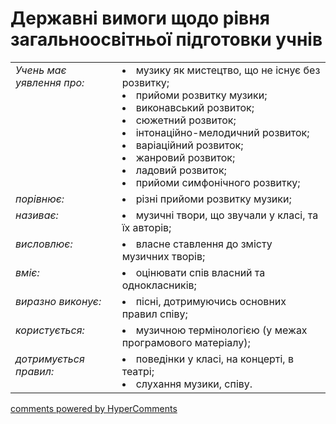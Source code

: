 <div id="hypercomments_widget" class="js-hypercomments-widget invisible"></div>

# Державні вимоги  щодо рівня загальноосвітньої підготовки учнів

<table>
<tbody>
  <tr>
    <td style="vertical-align:top !important;">
<i>Учень має уявлення про:</i><br></td>
<td style="vertical-align:top !important;"><li>музику як мистецтво, що не існує без розвитку;
<li>прийоми розвитку музики; </li>
<li>виконавський розвиток;</li>
<li>сюжетний розвиток;</li>
<li>інтонаційно-мелодичний розвиток; </li>
<li>варіаційний розвиток; </li>
<li>жанровий розвиток;</li>
<li>ладовий розвиток;</li>
<li>прийоми симфонічного розвитку;</li>
</td>
</tr>
<tr>
    <td style="vertical-align:top !important;">
<i>порівнює:</i><br></td>
<td><li>різні прийоми розвитку музики;</li></td>
</tr>
<tr>
<td style="vertical-align:top !important;">
<i>називає:</i><br></td>
<td><li>музичні твори, що звучали у класі, та їх авторів;</li></td>
</tr>
<tr>
    <td style="vertical-align:top !important;">
<i>висловлює:</i><br></td>
<td><li>власне ставлення до змісту музичних творів;</li></td>
</tr>
<tr>    
    <td style="vertical-align:top !important;">
<i>вміє:</i><br></td>
<td><li>оцінювати спів власний  та однокласників;</li>
</td>
</tr>
<tr>
    <td style="vertical-align:top !important;">
<i>виразно виконує:</i><br></td>
<td><li>пісні, дотримуючись основних правил співу;</li></td>
</tr>
<tr>
    <td style="vertical-align:top !important;">
<i>користується:</i></td>
<td style="vertical-align:top !important;">
<li>музичною термінологією (у межах програмового матеріалу);</li></td>
</tr>
<tr>
<td style="vertical-align:top !important;">
<i>дотримується правил:</i><br></td>
<td style="vertical-align:top !important;"><li>поведінки у класі, на концерті, в театрі;</li>
<li>слухання музики, співу.</li></td>
</tr>
</tbody>
</table>

<div class="js-hypercomments-container">
    <a href="http://hypercomments.com" class="hc-link" title="comments widget">comments powered by HyperComments</a>
</div>